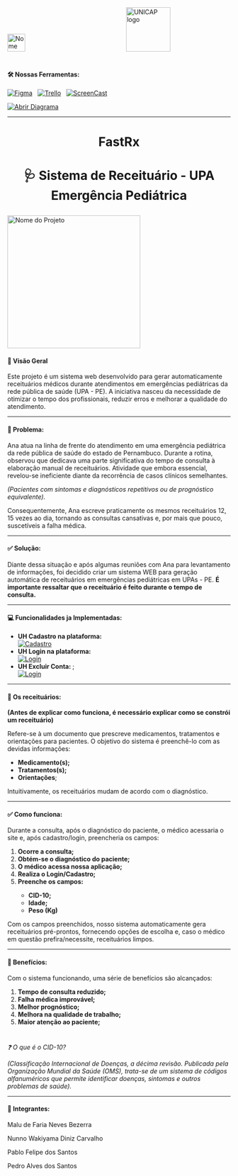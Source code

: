 <div align="left"> 
  <img src="https://github.com/user-attachments/assets/1671ae0c-2c24-40f4-bb2d-10f31841f12d" height="40" alt="Nome do Projeto"  />
  <img width="220" />
  <img src="https://portal.unicap.br/documents/475032/750674/Unicap_Icam_Tech-01.png/13922805-cdef-7e74-4d8c-e450b9e162f0?t=1605909509227" height="100" alt="UNICAP logo"  />
</div>

#

<p><h4>🛠️ Nossas Ferramentas:</h4> </p>

  <p align="left">
    <a href="https://www.figma.com/design/DNK3Ejy9Nl4oP6jBZP73Wz/Untitled?node-id=0-1&t=i4fZURRrA3fpa9fn-1"><img src="https://img.shields.io/badge/figma-%23F24E1E.svg?style=for-the-badge&logo=figma&logoColor=white" alt="Figma" /></a>
    <img width="4" />
    <a href="https://trello.com/b/3Qem3tDw/projeto-engenharia-de-software"><img src="https://img.shields.io/badge/Trello-%23026AA7.svg?style=for-the-badge&logo=Trello&logoColor=white" alt="Trello" target ="_blank" /></a>
    <img width="4" />
    <a href="https://youtu.be/uQzJRZK_C74?si=oOG6BtTm4aDfDp6o"><img src="https://img.shields.io/badge/YouTube-%23FF0000.svg?style=for-the-badge&logo=YouTube&logoColor=white" alt="ScreenCast" /></a>
  </p>
<a href="https://drive.google.com/file/d/1KYlZ8NbpWH50f1MgVje8TT58aSciFUOs/view?usp=sharing" target="_blank">
  <img src="https://img.shields.io/badge/Diagrama de%20Atividade-6A0DAD.svg?style=for-the-badge&logo=draw.io&logoColor=white" alt="Abrir Diagrama" />
</a>

---

  <h1 align="center">FastRx<p> </p></h1>
  <h1 align="center">🩺 Sistema de Receituário - UPA Emergência Pediátrica<p> </p></h1>
  <img src="https://github.com/user-attachments/assets/efb351ed-f752-41a5-a114-8612326efc7f" height="300" align="center" alt="Nome do Projeto"  
  
  




<p><h4>📌 Visão Geral</h4> Este projeto é um sistema web desenvolvido para gerar automaticamente receituários médicos durante atendimentos em emergências pediátricas da rede pública de saúde (UPA - PE). A iniciativa nasceu da necessidade de otimizar o tempo dos profissionais, reduzir erros e melhorar a qualidade do atendimento.</p>

---


<p><h4>🚨 Problema:</h4> Ana atua na linha de frente do atendimento em uma emergência pediátrica da rede pública de saúde do estado de Pernambuco. Durante a rotina, observou que dedicava uma parte significativa do tempo de consulta à elaboração manual de receituários. Atividade que embora essencial, revelou-se ineficiente diante da recorrência de casos clínicos semelhantes.</p>
  
<p><i>(Pacientes com sintomas e diagnósticos repetitivos ou de prognóstico equivalente).</i></p>

<p>Consequentemente, Ana escreve praticamente os mesmos receituários 12, 15 vezes ao dia, tornando as consultas cansativas e, por mais que pouco, suscetíveis a falha médica.</p>

---

<p><h4>✅ Solução: </h4>Diante dessa situação e após algumas reuniões com Ana para levantamento de informações, foi decidido criar um sistema WEB para geração automática de receituários em emergências pediátricas em UPAs - PE. <b>É importante ressaltar que o receituário é feito durante o tempo de consulta.</b></p>

---

<p><h4>💻 Funcionalidades ja Implementadas: </h4>

<ul>
  <li> <b>UH Cadastro na plataforma:</b></li> <a href="https://drive.google.com/file/d/1AJ1JAV1P2eAUrjOlKnR5MxB_MT1ocsg-/view?usp=sharing" target="_blank">
  <img src="https://img.shields.io/badge/Cadastro-007968.svg?style=for-the-badge&logo=google-drive&logoColor=white" alt="Cadastro" />
</a>

  <li> <b>UH Login na plataforma: </b></li><a href="https://drive.google.com/file/d/1mxb2XkSs_eh8iuMGfPaPC_BZw4pmBhrv/view?usp=sharing"_blank">
  <img src="https://img.shields.io/badge/Login-007968.svg?style=for-the-badge&logo=google-drive&logoColor=white" alt="Login" />
</a>
  <li> <b>UH Excluir Conta: </b>;</li><a href="https://drive.google.com/file/d/13XiDV0qndAkEAthdqe9HudXuzbm4LCiC/view?usp=sharing"_blank">
  <img src="https://img.shields.io/badge/Excluir Conta-007968.svg?style=for-the-badge&logo=google-drive&logoColor=white" alt="Login" />
</a>
</ul>

---

<p><h4>📝 Os receituários: </h4></p> 

<b>(Antes de explicar como funciona, é necessário explicar como se constrói um receituário)</b>
<p>Refere-se à um documento que prescreve medicamentos, tratamentos e orientações para pacientes. O objetivo do sistema é preenchê-lo com as devidas informações: </p>

<ul>
  <li> <b>Medicamento(s);</b></li>
  <li> <b>Tratamentos(s);</b></li>
  <li> <b>Orientações</b>;</li>
</ul>

<p>Intuitivamente, os receituários mudam de acordo com o diagnóstico.</p>

---

<p><h4>✅ Como funciona: </h4>Durante a consulta, após o diagnóstico do paciente, o médico acessaria o site e, após cadastro/login, preencheria os campos:</p>

<ol>
  <li> <b>Ocorre a consulta;</b></li>
  <li> <b>Obtém-se o diagnóstico do paciente;</b></li>
  <li> <b>O médico acessa nossa aplicação;</b></li>
  <li> <b>Realiza o Login/Cadastro;</b></li>
  <li> <b>Preenche os campos: </b></li>
  <ul>
    <li> <b>CID-10;</b></li>
    <li> <b>Idade;</b></li>
    <li> <b>Peso (Kg)</b></li>
  </ul>
</ol>

<p>Com os campos preenchidos, nosso sistema automaticamente gera receituários pré-prontos, fornecendo opções de escolha e, caso o médico em questão prefira/necessite, receituários limpos. </p>

---

<p><h4>🎯 Benefícios: </h4> Com o sistema funcionando, uma série de benefícios são alcançados:</p>

<ol>
  <li><b> Tempo de consulta reduzido;</b></li>
  <li><b> Falha médica improvável;</b></li>
  <li><b> Melhor prognóstico;</b></li>
  <li><b> Melhora na qualidade de trabalho;</b></li>
  <li><b> Maior atenção ao paciente;</b></li>
</ol>

#

<p><i>❓ O que é o CID-10?</i></p>
<p><i>(Classificação Internacional de Doenças, a décima revisão. Publicada pela Organização Mundial da Saúde (OMS), trata-se de um sistema de códigos alfanuméricos que permite identificar doenças, sintomas e outros problemas de saúde).</i></p>

---

<h4 align="left">👥 Integrantes:</h4>
<p>Malu de Faria Neves Bezerra</p>
<p>Nunno Wakiyama Diniz Carvalho</p>
<p>Pablo Felipe dos Santos</p>
<p>Pedro Alves dos Santos </p>



